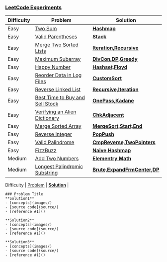 ### [LeetCode Experiments](https://docs.google.com/spreadsheets/d/1Md2vZlLWUp4Vde6O9dB0eS1YadMXfqYj-WxHJ8UX8OA/edit?usp=sharing) 

Difficulty | Problem | Solution |
------------ | ------------ |  ------------ | 
Easy | [Two Sum](https://leetcode.com/problems/two-sum/) | [**Hashmap**](easy/TwoSum) | 
Easy | [Valid Parentheses](https://leetcode.com/problems/valid-parentheses/) | [**Stack**](easy/Valid_Parentheses) | 
Easy | [Merge Two Sorted Lists](https://leetcode.com/problems/merge-two-sorted-lists/) | [**Iteration,Recursive**](easy/Merge_Two_Sorted_Lists) |  
Easy | [Maximum Subarray](https://leetcode.com/problems/maximum-subarray/) |  [**DivCon,DP,Greedy**](easy/Maximum_subarray) | 
Easy | [Happy Number](https://leetcode.com/problems/happy-number/) | [**Hashset,Floyd**](easy/Happy_number) | 
Easy | [Reorder Data in Log Files](https://leetcode.com/problems/reorder-data-in-log-files/) | [**CustomSort**](easy/Reorder_Data_in_Log_Files) |
Easy | [Reverse Linked List](https://leetcode.com/problems/reverse-linked-list/) | [**Recursive,Iteration**](easy/Reverse_LinkedList) | 
Easy | [Best Time to Buy and Sell Stock](https://leetcode.com/problems/best-time-to-buy-and-sell-stock/) |  [**OnePass,Kadane**](easy/Best_time)|
Easy | [Verifying an Alien Dictionary](https://leetcode.com/problems/verifying-an-alien-dictionary/) | [**ChkAdjacent**](easy/Alien_dictionary) |
Easy | [Merge Sorted Array](https://leetcode.com/problems/merge-sorted-array/) | [**MergeSort,Start,End**](easy/Merge_Sorted_Array) |
Easy | [Reverse Integer](https://leetcode.com/problems/reverse-integer/) | [**PopPush**](easy/Reverse_Integer)| 
Easy | [Valid Palindrome](https://leetcode.com/problems/valid-palindrome/) | [**CmpReverse,TwoPointers**](easy/Valid_Palindrome) |
Easy | [FizzBuzz](https://leetcode.com/problems/fizz-buzz/solution/) | [**Naive,Hashmap**](easy/FizzBuzz) |
Medium | [Add Two Numbers](https://leetcode.com/problems/add-two-numbers/) | [**Elementry Math**](medium/Add_Two_Numbers) | 
Medium | [Longest Palindromic Substring](https://leetcode.com/problems/longest-palindromic-substring/) | [**Brute,ExpandFrmCenter,DP**](medium/Longest_Palindromic_Substring) | 

Difficulty | [Problem]() | [**Solution**]() | 

```
### Problem Title
**Solution1**
- [concepts](images/)
- [source code](source/)
- [reference #1]() 

**Solution2**
- [concepts](images/)
- [source code](source/)
- [reference #1]() 

**Solution3**
- [concepts](images/)
- [source code](source/)
- [reference #1]()    
```

